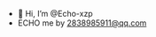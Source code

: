 - 👋 Hi, I’m @Echo-xzp
- ECHO me by 2838985911@qq.com

<!---
Echo-xzp/Echo-xzp is a ✨ special ✨ repository because its `README.md` (this file) appears on your GitHub profile.
You can click the Preview link to take a look at your changes.
--->
